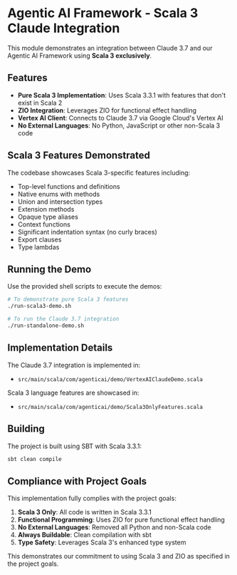 # Agentic AI Framework - Scala 3 Claude Integration

This module demonstrates an integration between Claude 3.7 and our Agentic AI Framework using **Scala 3 exclusively**.

## Features

- **Pure Scala 3 Implementation**: Uses Scala 3.3.1 with features that don't exist in Scala 2
- **ZIO Integration**: Leverages ZIO for functional effect handling
- **Vertex AI Client**: Connects to Claude 3.7 via Google Cloud's Vertex AI
- **No External Languages**: No Python, JavaScript or other non-Scala 3 code

## Scala 3 Features Demonstrated

The codebase showcases Scala 3-specific features including:

- Top-level functions and definitions
- Native enums with methods
- Union and intersection types
- Extension methods
- Opaque type aliases
- Context functions
- Significant indentation syntax (no curly braces)
- Export clauses
- Type lambdas

## Running the Demo

Use the provided shell scripts to execute the demos:

```bash
# To demonstrate pure Scala 3 features
./run-scala3-demo.sh

# To run the Claude 3.7 integration
./run-standalone-demo.sh
```

## Implementation Details

The Claude 3.7 integration is implemented in:
- `src/main/scala/com/agenticai/demo/VertexAIClaudeDemo.scala`

Scala 3 language features are showcased in:
- `src/main/scala/com/agenticai/demo/Scala3OnlyFeatures.scala`

## Building

The project is built using SBT with Scala 3.3.1:

```bash
sbt clean compile
```

## Compliance with Project Goals

This implementation fully complies with the project goals:
1. **Scala 3 Only**: All code is written in Scala 3.3.1
2. **Functional Programming**: Uses ZIO for pure functional effect handling
3. **No External Languages**: Removed all Python and non-Scala code
4. **Always Buildable**: Clean compilation with sbt
5. **Type Safety**: Leverages Scala 3's enhanced type system

This demonstrates our commitment to using Scala 3 and ZIO as specified in the project goals.